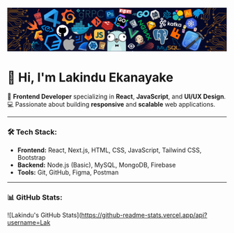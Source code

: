 ![My Banner](https://github.com/Lakindu99/Lakindu99/blob/b9915d15659fad582d8fd9424936b0ad1c12ea8d/profile-banner.png)

# 👋 Hi, I'm Lakindu Ekanayake

🎯 **Frontend Developer** specializing in **React**, **JavaScript**, and **UI/UX Design**.  
💻 Passionate about building **responsive** and **scalable** web applications.  

---

### 🛠️ Tech Stack:
- **Frontend:** React, Next.js, HTML, CSS, JavaScript, Tailwind CSS, Bootstrap  
- **Backend:** Node.js (Basic), MySQL, MongoDB, Firebase  
- **Tools:** Git, GitHub, Figma, Postman  

---

### 📊 GitHub Stats:
![Lakindu's GitHub Stats](https://github-readme-stats.vercel.app/api?username=Lak
